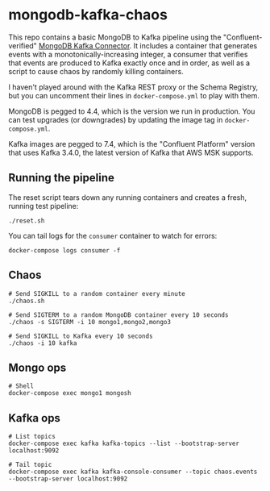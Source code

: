 # mongodb-kafka-chaos

This repo contains a basic MongoDB to Kafka pipeline using the
"Confluent-verified" [MongoDB Kafka Connector][connector]. It includes a
container that generates events with a monotonically-increasing integer, a
consumer that verifies that events are produced to Kafka exactly once and in
order, as well as a script to cause chaos by randomly killing containers.

[connector]: https://www.mongodb.com/docs/kafka-connector/current/?_ga=2.115834949.290014579.1649258771-1223676955.1643406626&_gac=1.261361151.1647454191.CjwKCAjwlcaRBhBYEiwAK341jSzBbJEryvLIhhyu9ZmZxujVI51zQ5uWrH38fVaOYXkW2Qnhf2zOaBoC9xIQAvD_BwE

I haven't played around with the Kafka REST proxy or the Schema Registry, but
you can uncomment their lines in `docker-compose.yml` to play with them.

MongoDB is pegged to 4.4, which is the version we run in production. You can
test upgrades (or downgrades) by updating the image tag in `docker-compose.yml`.

Kafka images are pegged to 7.4, which is the "Confluent Platform" version that
uses Kafka 3.4.0, the latest version of Kafka that AWS MSK supports.

## Running the pipeline

The reset script tears down any running containers and creates a fresh, running
test pipeline:

```
./reset.sh
```

You can tail logs for the `consumer` container to watch for errors:

```
docker-compose logs consumer -f
```

## Chaos

```
# Send SIGKILL to a random container every minute
./chaos.sh

# Send SIGTERM to a random MongoDB container every 10 seconds
./chaos -s SIGTERM -i 10 mongo1,mongo2,mongo3

# Send SIGKILL to Kafka every 10 seconds
./chaos -i 10 kafka
```

## Mongo ops

```
# Shell
docker-compose exec mongo1 mongosh
```

## Kafka ops

```
# List topics
docker-compose exec kafka kafka-topics --list --bootstrap-server localhost:9092

# Tail topic
docker-compose exec kafka kafka-console-consumer --topic chaos.events --bootstrap-server localhost:9092
```
